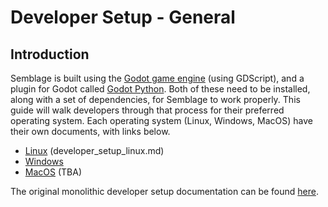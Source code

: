 # Developer Setup - General

## Introduction

Semblage is built using the [Godot game engine](https://godotengine.org/) (using GDScript), and a plugin for Godot called [Godot Python](https://github.com/touilleMan/godot-python). Both of these need to be installed, along with a set of dependencies, for Semblage to work properly. This guide will walk developers through that process for their preferred operating system. Each operating system (Linux, Windows, MacOS) have their own documents, with links below.

* [Linux](#) (developer_setup_linux.md)
* [Windows](developer_setup_windows.md)
* [MacOS](#) (TBA)

The original monolithic developer setup documentation can be found [here](developer_setup_old.md).